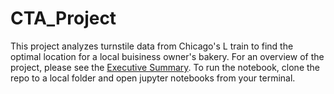 # CTA_Project

This project analyzes turnstile data from Chicago's L train to find the optimal location for a local buisiness owner's bakery. For an overview of the project, please see the [Executive Summary](https://github.com/anaelisagentle/CTA_Project/blob/master/ExecutiveSummary.pdf). To run the notebook, clone the repo to a local folder and open jupyter notebooks from your terminal.  
